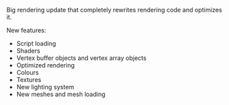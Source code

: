 Big rendering update that completely rewrites rendering code and optimizes it.

New features:

- Script loading
- Shaders
- Vertex buffer objects and vertex array objects
- Optimized rendering
- Colours
- Textures
- New lighting system
- New meshes and mesh loading
